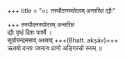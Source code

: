 +++
title = "०८ तस्यौदनस्योदरम् अन्तरिक्षं द्यौः"

+++
तस्यौदनस्योदरम् अन्तरिक्षं  
द्यौः पृष्ठं दिशः पार्श्वे ।  
सूर्याचन्द्रमसाव् अक्ष्याव् +++(Bhatt. akṣāv)+++  
ऋतवो दन्ताः पवमानः प्राणो अङ्गिरसो रूपम् ॥